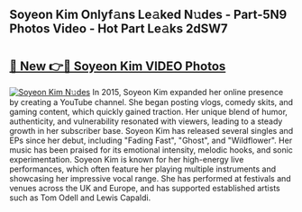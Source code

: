 ## Soyeon Kim Onlyf𝚊ns Le𝚊ked N𝚞des - Part-5N9 Photos Video - Hot Part Le𝚊ks 2dSW7

# <h2><a href="http://ab68784.deff.icu/?id=Soyeon+Kim">🔗 New 👉🔴 Soyeon Kim VIDEO Photos</a></h2>

[![Soyeon Kim N𝚞des](https://i.imgur.com/rIISA9y.gif)](http://ab68784.deff.icu/?id=Soyeon+Kim)
In 2015, Soyeon Kim expanded her online presence by creating a YouTube channel. She began posting vlogs, comedy skits, and gaming content, which quickly gained traction. Her unique blend of humor, authenticity, and vulnerability resonated with viewers, leading to a steady growth in her subscriber base. Soyeon Kim has released several singles and EPs since her debut, including "Fading Fast", "Ghost", and "Wildflower". Her music has been praised for its emotional intensity, melodic hooks, and sonic experimentation. Soyeon Kim is known for her high-energy live performances, which often feature her playing multiple instruments and showcasing her impressive vocal range. She has performed at festivals and venues across the UK and Europe, and has supported established artists such as Tom Odell and Lewis Capaldi.
